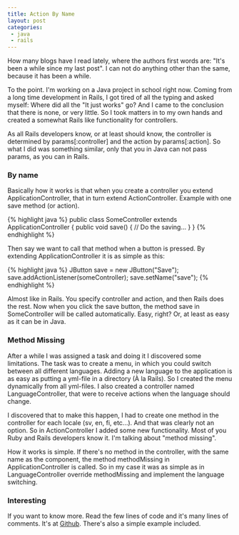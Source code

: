 ```yaml
---
title: Action By Name
layout: post
categories:
 - java
 - rails
---
```


How many blogs have I read lately, where the authors first words are:
"It's been a while since my last post". I can not do anything other
than the same, because it has been a while.

To the point. I'm working on a Java project in school right
now. Coming from a long time development in Rails, I got tired of all
the typing and asked myself: Where did all the "It just works" go? And
I came to the conclusion that there is none, or very little. So I took
matters in to my own hands and created a somewhat Rails like
functionality for controllers.

As all Rails developers know, or at least should know, the controller
is determined by params[:controller] and the action by
params[:action]. So what I did was something similar, only that you in
Java can not pass params, as you can in Rails.

### By name ###
Basically how it works is that when you create a controller you extend
ApplicationController, that in turn extend ActionController. Example
with one save method (or action).

{% highlight java %}
public class SomeController extends ApplicationController
{
  public void save()
  {
    // Do the saving...
  }
}
{% endhighlight %}

Then say we want to call that method when a button is pressed. By
extending ApplicationController it is as simple as this:

{% highlight java %}
JButton save = new JButton("Save");
save.addActionListener(someController);
save.setName("save");
{% endhighlight %}

Almost like in Rails. You specify controller and action, and then
Rails does the rest. Now when you click the save button, the method
save in SomeController will be called automatically. Easy, right? Or,
at least as easy as it can be in Java.

### Method Missing ###
After a while I was assigned a task and doing it I discovered some
limitations. The task was to create a menu, in which you could switch
between all different languages. Adding a new language to the
application is as easy as putting a yml-file in a directory (À la
Rails). So I created the menu dynamically from all yml-files. I also
created a controller named LanguageController, that were to receive
actions when the language should change.

I discovered that to make this happen, I had to create one method in
the controller for each locale (sv, en, fi, etc...). And that was
clearly not an option. So in ActionController I added some new
functionality. Most of you Ruby and Rails developers know it. I'm
talking about "method missing".

How it works is simple. If there's no method in the controller, with
the same name as the component, the method methodMissing in
ApplicationController is called. So in my case it was as simple as in
LanguageController override methodMissing and implement the language
switching.

### Interesting ###
If you want to know more. Read the few lines of code and it's many
lines of comments. It's at
[Github](http://github.com/rejeep/action_by_name). There's also a
simple example included.
